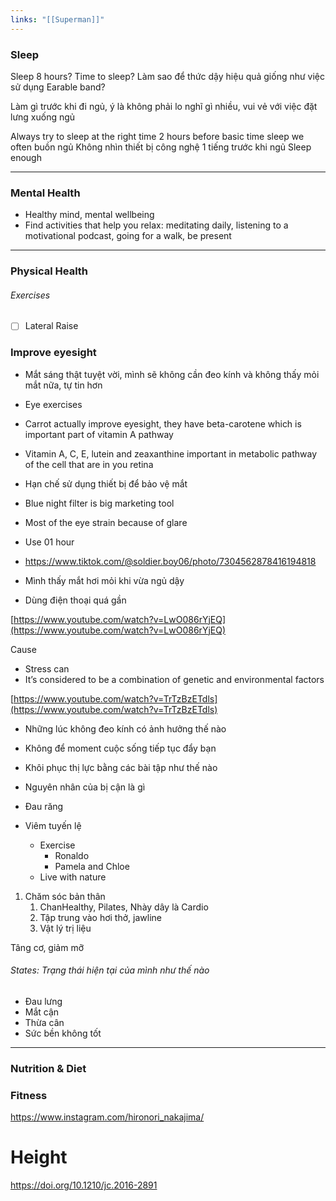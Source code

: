 ```yaml
---
links: "[[Superman]]"
---
```

### Sleep

Sleep 8 hours? Time to sleep? Làm sao để thức dậy hiệu quả giống như việc sử dụng Earable band?

Làm gì trước khi đi ngủ, ý là không phải lo nghĩ gì nhiều, vui vẻ với việc đặt lưng xuống ngủ

Always try to sleep at the right time
2 hours before basic time sleep we often buồn ngủ
Không nhìn thiết bị công nghệ 1 tiếng trước khi ngủ
Sleep enough

---

### Mental Health

- Healthy mind, mental wellbeing
- Find activities that help you relax: meditating daily, listening to a motivational podcast, going for a walk, be present

---

### Physical Health

###### Exercises

- [ ] Lateral Raise

### Improve eyesight

- Mắt sáng thật tuyệt vời, mình sẽ không cần đeo kính và không thấy mỏi mắt nữa, tự tin hơn
- Eye exercises
- Carrot actually improve eyesight, they have beta-carotene which is important part of vitamin A pathway
- Vitamin A, C, E, lutein and zeaxanthine important in metabolic pathway of the cell that are in you retina
- Hạn chế sử dụng thiết bị để bảo vệ mắt
- Blue night filter is big marketing tool
- Most of the eye strain because of glare

- Use 01 hour
    
- https://www.tiktok.com/@soldier.boy06/photo/7304562878416194818
    
- Mình thấy mắt hơi mỏi khi vừa ngủ dậy
    
- Dùng điện thoại quá gần

[https://www.youtube.com/watch?v=LwO086rYjEQ](https://www.youtube.com/watch?v=LwO086rYjEQ)

Cause

- Stress can
- It’s considered to be a combination of genetic and environmental factors

[https://www.youtube.com/watch?v=TrTzBzETdls](https://www.youtube.com/watch?v=TrTzBzETdls)

- Những lúc không đeo kính có ảnh hưởng thế nào
- Không để moment cuộc sống tiếp tục đẩy bạn
- Khôi phục thị lực bằng các bài tập như thế nào
- Nguyên nhân của bị cận là gì
- Đau răng
- Viêm tuyến lệ

    - Exercise
        - Ronaldo
        - Pamela and Chloe
    - Live with nature

1. Chăm sóc bản thân
    1. ChanHealthy, Pilates, Nhày dây là Cardio
    2. Tập trung vào hơi thở, jawline
    3. Vật lý trị liệu

Tâng cơ, giảm mỡ

###### States: Trạng thái hiện tại của mình như thế nào

- Đau lưng
- Mắt cận
- Thừa cân
- Sức bền không tốt

---

### Nutrition & Diet

### Fitness

https://www.instagram.com/hironori_nakajima/

# Height

https://doi.org/10.1210/jc.2016-2891